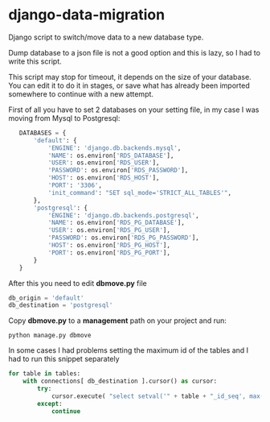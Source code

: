 # django-data-migration

Django script to switch/move data to a new database type.

Dump database to a json file is not a good option and this is lazy, so I had to write this script.

This script may stop for timeout, it depends on the size of your database. You can edit it to do it in stages, or save what has already been imported somewhere to continue with a new attempt.

First of all you have to set 2 databases on your setting file, in my case I was moving from Mysql to Postgresql:

```python
   DATABASES = {
       'default': {
           'ENGINE': 'django.db.backends.mysql',
           'NAME': os.environ['RDS_DATABASE'],
           'USER': os.environ['RDS_USER'],
           'PASSWORD': os.environ['RDS_PASSWORD'],
           'HOST': os.environ['RDS_HOST'],
           'PORT': '3306',
           'init_command': "SET sql_mode='STRICT_ALL_TABLES'",
       },
       'postgresql': {
           'ENGINE': 'django.db.backends.postgresql',
           'NAME': os.environ['RDS_PG_DATABASE'],
           'USER': os.environ['RDS_PG_USER'],
           'PASSWORD': os.environ['RDS_PG_PASSWORD'],
           'HOST': os.environ['RDS_PG_HOST'],
           'PORT': os.environ['RDS_PG_PORT'],
       }
   }
```

After this you need to edit **dbmove.py** file 

```python
db_origin = 'default'
db_destination = 'postgresql'
```

Copy **dbmove.py** to a **management** path on your project and run:

```
python manage.py dbmove
```


In some cases I had problems setting the maximum id of the tables and I had to run this snippet separately

```python
for table in tables:
    with connections[ db_destination ].cursor() as cursor:
        try:
            cursor.execute( "select setval('" + table + "_id_seq', max(id)) from " + table )
        except:
            continue
```

